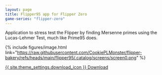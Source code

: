 ```yaml
---
layout: page
title: Flipper95 app for Flipper Zero
game-series: "flipper-zero"
---
```


Application to stress test the Flipper by finding Mersenne primes using the Lucas-Lehmer Test,
much like Prime95 does.

{% include figures/image.html link="https://raw.githubusercontent.com/CookiePLMonster/flipper-bakery/refs/heads/main/flipper95/.catalog/screens/screen0.png" %}

<a href="{% link _games/misc/flipper-zero.md %}#flipper95" class="button" target="_blank">{{ site.theme_settings.download_icon }} Download</a>
